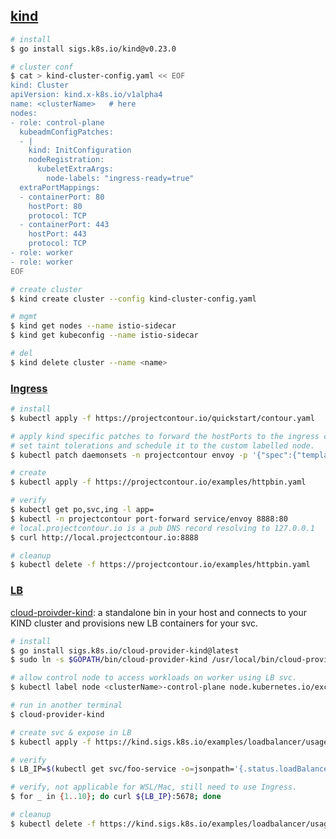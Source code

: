 ## [kind](https://kind.sigs.k8s.io/)

```bash
# install
$ go install sigs.k8s.io/kind@v0.23.0
```

```bash
# cluster conf
$ cat > kind-cluster-config.yaml << EOF
kind: Cluster
apiVersion: kind.x-k8s.io/v1alpha4
name: <clusterName>   # here
nodes:
- role: control-plane
  kubeadmConfigPatches:
  - |
    kind: InitConfiguration
    nodeRegistration:
      kubeletExtraArgs:
        node-labels: "ingress-ready=true"
  extraPortMappings:
  - containerPort: 80
    hostPort: 80
    protocol: TCP
  - containerPort: 443
    hostPort: 443
    protocol: TCP
- role: worker
- role: worker
EOF
```

```bash
# create cluster
$ kind create cluster --config kind-cluster-config.yaml

# mgmt
$ kind get nodes --name istio-sidecar
$ kind get kubeconfig --name istio-sidecar

# del
$ kind delete cluster --name <name>
```

### [Ingress](https://kind.sigs.k8s.io/docs/user/ingress/)

```bash
# install
$ kubectl apply -f https://projectcontour.io/quickstart/contour.yaml

# apply kind specific patches to forward the hostPorts to the ingress controller
# set taint tolerations and schedule it to the custom labelled node.
$ kubectl patch daemonsets -n projectcontour envoy -p '{"spec":{"template":{"spec":{"nodeSelector":{"ingress-ready":"true"},"tolerations":[{"key":"node-role.kubernetes.io/control-plane","operator":"Equal","effect":"NoSchedule"},{"key":"node-role.kubernetes.io/master","operator":"Equal","effect":"NoSchedule"}]}}}}'
```

```bash
# create
$ kubectl apply -f https://projectcontour.io/examples/httpbin.yaml

# verify
$ kubectl get po,svc,ing -l app=
$ kubectl -n projectcontour port-forward service/envoy 8888:80
# local.projectcontour.io is a pub DNS record resolving to 127.0.0.1
$ curl http://local.projectcontour.io:8888

# cleanup
$ kubectl delete -f https://projectcontour.io/examples/httpbin.yaml
```

### [LB](https://kind.sigs.k8s.io/docs/user/loadbalancer/)

[cloud-proivder-kind](https://github.com/kubernetes-sigs/cloud-provider-kind): a standalone bin in your host and connects to your KIND cluster and provisions new LB containers for your svc.

```bash
# install
$ go install sigs.k8s.io/cloud-provider-kind@latest
$ sudo ln -s $GOPATH/bin/cloud-provider-kind /usr/local/bin/cloud-provider-kind

# allow control node to access workloads on worker using LB svc.
$ kubectl label node <clusterName>-control-plane node.kubernetes.io/exclude-from-external-load-balancers-

# run in another terminal
$ cloud-provider-kind
```

```bash
# create svc & expose in LB
$ kubectl apply -f https://kind.sigs.k8s.io/examples/loadbalancer/usage.yaml

# verify
$ LB_IP=$(kubectl get svc/foo-service -o=jsonpath='{.status.loadBalancer.ingress[0].ip}') && echo $LB_IP

# verify, not applicable for WSL/Mac, still need to use Ingress.
$ for _ in {1..10}; do curl ${LB_IP}:5678; done

# cleanup
$ kubectl delete -f https://kind.sigs.k8s.io/examples/loadbalancer/usage.yaml
```

